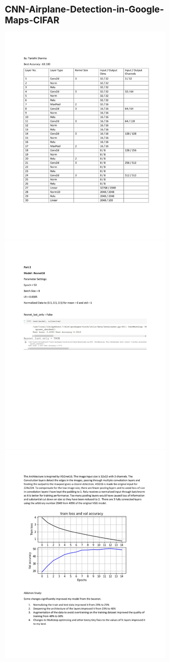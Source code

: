 # CNN-Airplane-Detection-in-Google-Maps-CIFAR

<img src = "CIFAR 100 Report_2.jpg?raw=true"/>
<img src = "CIFAR 100 Report_1.jpg?raw=true"/>
<img src = "CIFAR 100 Report_3.jpg?raw=true"/>

